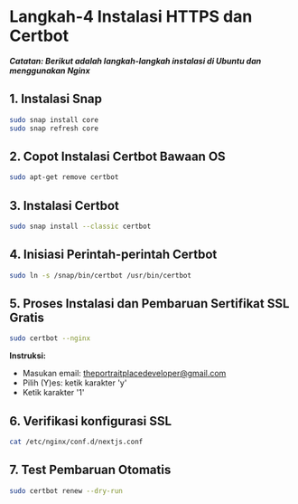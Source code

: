 # Langkah-4 Instalasi HTTPS dan Certbot

**_Catatan: Berikut adalah langkah-langkah instalasi di Ubuntu dan menggunakan Nginx_**

## 1. Instalasi Snap

```bash
sudo snap install core
sudo snap refresh core
```

## 2. Copot Instalasi Certbot Bawaan OS

```bash
sudo apt-get remove certbot
```

## 3. Instalasi Certbot

```bash
sudo snap install --classic certbot
```

## 4. Inisiasi Perintah-perintah Certbot

```bash
sudo ln -s /snap/bin/certbot /usr/bin/certbot
```

## 5. Proses Instalasi dan Pembaruan Sertifikat SSL Gratis

```bash
sudo certbot --nginx
```

**Instruksi:**

- Masukan email: theportraitplacedeveloper@gmail.com
- Pilih (Y)es: ketik karakter 'y'
- Ketik karakter '1'

## 6. Verifikasi konfigurasi SSL

```bash
cat /etc/nginx/conf.d/nextjs.conf
```

## 7. Test Pembaruan Otomatis

```bash
sudo certbot renew --dry-run
```